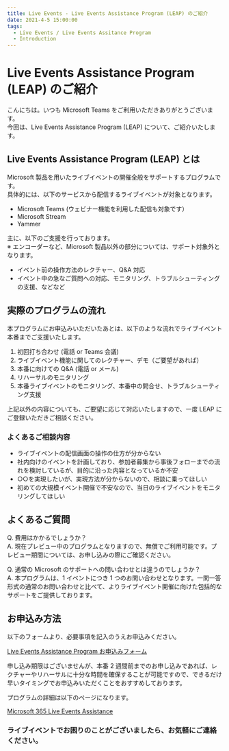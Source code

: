 ```yaml
---
title: Live Events - Live Events Assistance Program (LEAP) のご紹介
date: 2021-4-5 15:00:00
tags:
  - Live Events / Live Events Assitance Program
  - Introduction
---
```



#  Live Events Assistance Program (LEAP) のご紹介

こんにちは。いつも Microsoft Teams をご利用いただきありがとうございます。   
今回は、Live Events Assistance Program (LEAP) について、ご紹介いたします。   

## Live Events Assistance Program (LEAP) とは
Microsoft 製品を用いたライブイベントの開催全般をサポートするプログラムです。   
具体的には、以下のサービスから配信するライブイベントが対象となります。
- Microsoft Teams (ウェビナー機能を利用した配信も対象です）
- Microsoft Stream
- Yammer

主に、以下のご支援を行っております。   
※ エンコーダーなど、Microsoft 製品以外の部分については、サポート対象外となります。
 - イベント前の操作方法のレクチャー、Q&A 対応
 - イベント中の急なご質問への対応、モニタリング、トラブルシューティングの支援、などなど
 
## 実際のプログラムの流れ
本プログラムにお申込みいただいたあとは、以下のような流れでライブイベント本番までご支援いたします。

1. 初回打ち合わせ (電話 or Teams 会議)
2. ライブイベント機能に関してのレクチャー、デモ（ご要望があれば）
3. 本番に向けての Q&A (電話 or メール)
4. リハーサルのモニタリング
5. 本番ライブイベントのモニタリング、本番中の問合せ、トラブルシューティング支援

上記以外の内容についても、ご要望に応じて対応いたしますので、一度 LEAP にご登録いただきご相談ください。   

### よくあるご相談内容
 - ライブイベントの配信画面の操作の仕方が分からない
 - 社内向けのイベントを計画しており、参加者募集から事後フォローまでの流れを検討しているが、目的に沿った内容となっているか不安
 - ○○を実現したいが、実現方法が分からないので、相談に乗ってほしい
 - 初めての大規模イベント開催で不安なので、当日のライブイベントをモニタリングしてほしい   

## よくあるご質問
Q. 費用はかかるでしょうか？   
A. 現在プレビュー中のプログラムとなりますので、無償でご利用可能です。プレビュー期間については、お申し込みの際にご確認ください。   

Q. 通常の Microsoft のサポートへの問い合わせとは違うのでしょうか？   
A. 本プログラムは、1 イベントにつき 1 つのお問い合わせとなります。一問一答形式の通常のお問い合わせと比べて、よりライブイベント開催に向けた包括的なサポートをご提供しております。    

## お申込み方法
以下のフォームより、必要事項を記入のうえお申込みください。

[Live Events Assistance Program お申込みフォーム](https://forms.office.com/Pages/ResponsePage.aspx?id=v4j5cvGGr0GRqy180BHbRyDjDy_PXI5OtUv8Q_mW3a5UOUZYOTg2TjZMQzRSWTFUVFU4S0YyT1dORiQlQCN0PWcu)

申し込み期限はございませんが、本番 2 週間前までのお申し込みであれば、レクチャーやリハーサルに十分な時間を確保することが可能ですので、できるだけ早いタイミングでお申込みいただくことをおすすめしております。   

プログラムの詳細は以下のページになります。

[Microsoft 365 Live Events Assistance](https://docs.microsoft.com/ja-jp/stream/live-events-assistance)



### ライブイベントでお困りのことがございましたら、お気軽にご連絡ください。






